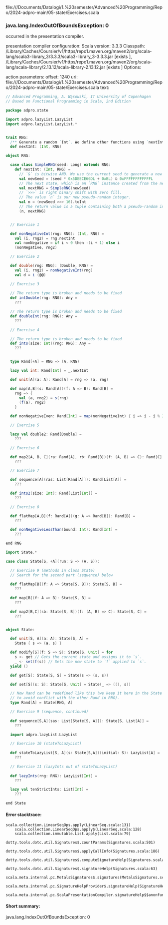 file://<HOME>/Documents/Datalogi/1.%20semester/Advanced%20Programming/Repo/2024-adpro-main/05-state/Exercises.scala
### java.lang.IndexOutOfBoundsException: 0

occurred in the presentation compiler.

presentation compiler configuration:
Scala version: 3.3.3
Classpath:
<HOME>/Library/Caches/Coursier/v1/https/repo1.maven.org/maven2/org/scala-lang/scala3-library_3/3.3.3/scala3-library_3-3.3.3.jar [exists ], <HOME>/Library/Caches/Coursier/v1/https/repo1.maven.org/maven2/org/scala-lang/scala-library/2.13.12/scala-library-2.13.12.jar [exists ]
Options:



action parameters:
offset: 1240
uri: file://<HOME>/Documents/Datalogi/1.%20semester/Advanced%20Programming/Repo/2024-adpro-main/05-state/Exercises.scala
text:
```scala
// Advanced Programming, A. Wąsowski, IT University of Copenhagen
// Based on Functional Programming in Scala, 2nd Edition

package adpro.state

import adpro.lazyList.LazyList
import adpro.lazyList.LazyList.*


trait RNG:
  /** Generate a random `Int`. We define other functions using `nextInt`. */
  def nextInt: (Int, RNG) 

object RNG:

  case class SimpleRNG(seed: Long) extends RNG:
    def nextInt: (Int, RNG) =
      // `&` is bitwise AND. We use the current seed to generate a new seed.
      val newSeed = (seed * 0x5DEECE66DL + 0xBL) & 0xFFFFFFFFFFFFL 
      // The next state, which is an `RNG` instance created from the new seed. 
      val nextRNG = SimpleRNG(newSeed)
      // `>>>` is right binary shift with zero fill. 
      // The value `n` is our new pseudo-random integer.
      val n = (newSeed >>> 16).toInt 
      // The return value is a tuple containing both a pseudo-random integer and the next `RNG` state.
      (n, nextRNG) 


  // Exercise 1

  def nonNegativeInt(rng: RNG): (Int, RNG) =
    val (i, rng2) = rng.nextInt
    val nonNegative = if i < 0 then -(i + 1) else i
    (nonNegative, rng2)

  // Exercise 2

  def double(rng: RNG): (Double, RNG) = 
    val (i, rng2) = nonNegativeInt(rng)
    val d = i (@@)

  // Exercise 3
  
  // The return type is broken and needs to be fixed
  def intDouble(rng: RNG): Any = 
    ???

  // The return type is broken and needs to be fixed
  def doubleInt(rng: RNG): Any = 
    ???

  // Exercise 4

  // The return type is broken and needs to be fixed
  def ints(size: Int)(rng: RNG): Any = 
    ???


  type Rand[+A] = RNG => (A, RNG)

  lazy val int: Rand[Int] = _.nextInt

  def unit[A](a: A): Rand[A] = rng => (a, rng)

  def map[A,B](s: Rand[A])(f: A => B): Rand[B] =
    rng => {
      val (a, rng2) = s(rng)
      (f(a), rng2)
    }

  def nonNegativeEven: Rand[Int] = map(nonNegativeInt) { i => i - i % 2 }

  // Exercise 5

  lazy val double2: Rand[Double] = 
    ???

  // Exercise 6

  def map2[A, B, C](ra: Rand[A], rb: Rand[B])(f: (A, B) => C): Rand[C] = 
    ???

  // Exercise 7

  def sequence[A](ras: List[Rand[A]]): Rand[List[A]] =
    ??? 

  def ints2(size: Int): Rand[List[Int]] =
    ???

  // Exercise 8

  def flatMap[A,B](f: Rand[A])(g: A => Rand[B]): Rand[B] =
    ???

  def nonNegativeLessThan(bound: Int): Rand[Int] =
    ???

end RNG

import State.*

case class State[S, +A](run: S => (A, S)):

  // Exercise 9 (methods in class State)
  // Search for the second part (sequence) below
  
  def flatMap[B](f: A => State[S, B]): State[S, B] = 
    ???

  def map[B](f: A => B): State[S, B] = 
    ???

  def map2[B,C](sb: State[S, B])(f: (A, B) => C): State[S, C] = 
    ???


object State:

  def unit[S, A](a: A): State[S, A] =
    State { s => (a, s) }

  def modify[S](f: S => S): State[S, Unit] = for
    s <- get // Gets the current state and assigns it to `s`.
    _ <- set(f(s)) // Sets the new state to `f` applied to `s`.
  yield ()

  def get[S]: State[S, S] = State(s => (s, s))

  def set[S](s: S): State[S, Unit] = State(_ => ((), s))

  // Now Rand can be redefined like this (we keep it here in the State object,
  // to avoid conflict with the other Rand in RNG).
  type Rand[A] = State[RNG, A]

  // Exercise 9 (sequence, continued)
 
  def sequence[S,A](sas: List[State[S, A]]): State[S, List[A]] =
    ???

  import adpro.lazyList.LazyList

  // Exercise 10 (stateToLazyList)
  
  def stateToLazyList[S, A](s: State[S,A])(initial: S): LazyList[A] =
    ???

  // Exercise 11 (lazyInts out of stateToLazyList)
  
  def lazyInts(rng: RNG): LazyList[Int] = 
    ???

  lazy val tenStrictInts: List[Int] = 
    ???

end State

```



#### Error stacktrace:

```
scala.collection.LinearSeqOps.apply(LinearSeq.scala:131)
	scala.collection.LinearSeqOps.apply$(LinearSeq.scala:128)
	scala.collection.immutable.List.apply(List.scala:79)
	dotty.tools.dotc.util.Signatures$.countParams(Signatures.scala:501)
	dotty.tools.dotc.util.Signatures$.applyCallInfo(Signatures.scala:186)
	dotty.tools.dotc.util.Signatures$.computeSignatureHelp(Signatures.scala:94)
	dotty.tools.dotc.util.Signatures$.signatureHelp(Signatures.scala:63)
	scala.meta.internal.pc.MetalsSignatures$.signatures(MetalsSignatures.scala:17)
	scala.meta.internal.pc.SignatureHelpProvider$.signatureHelp(SignatureHelpProvider.scala:51)
	scala.meta.internal.pc.ScalaPresentationCompiler.signatureHelp$$anonfun$1(ScalaPresentationCompiler.scala:435)
```
#### Short summary: 

java.lang.IndexOutOfBoundsException: 0